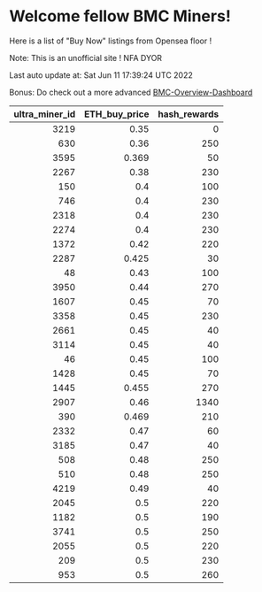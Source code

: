 # Welcome fellow BMC Miners!
Here is a list of "Buy Now" listings from Opensea floor !

Note: This is an unofficial site ! NFA DYOR

Last auto update at: Sat Jun 11 17:39:24 UTC 2022

Bonus: Do check out a more advanced [BMC-Overview-Dashboard](https://dune.com/defifunk/BMC-Overview-Dashboard)


|   ultra_miner_id |   ETH_buy_price |   hash_rewards |
|-----------------:|----------------:|---------------:|
|             3219 |           0.35  |              0 |
|              630 |           0.36  |            250 |
|             3595 |           0.369 |             50 |
|             2267 |           0.38  |            230 |
|              150 |           0.4   |            100 |
|              746 |           0.4   |            230 |
|             2318 |           0.4   |            230 |
|             2274 |           0.4   |            230 |
|             1372 |           0.42  |            220 |
|             2287 |           0.425 |             30 |
|               48 |           0.43  |            100 |
|             3950 |           0.44  |            270 |
|             1607 |           0.45  |             70 |
|             3358 |           0.45  |            230 |
|             2661 |           0.45  |             40 |
|             3114 |           0.45  |             40 |
|               46 |           0.45  |            100 |
|             1428 |           0.45  |             70 |
|             1445 |           0.455 |            270 |
|             2907 |           0.46  |           1340 |
|              390 |           0.469 |            210 |
|             2332 |           0.47  |             60 |
|             3185 |           0.47  |             40 |
|              508 |           0.48  |            250 |
|              510 |           0.48  |            250 |
|             4219 |           0.49  |             40 |
|             2045 |           0.5   |            220 |
|             1182 |           0.5   |            190 |
|             3741 |           0.5   |            250 |
|             2055 |           0.5   |            220 |
|              209 |           0.5   |            230 |
|              953 |           0.5   |            260 |